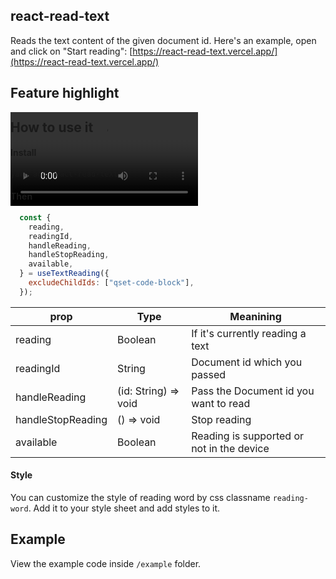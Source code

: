 ## react-read-text
Reads the text content of the given document id. Here's an example, open and click on "Start reading": [https://react-read-text.vercel.app/](https://react-read-text.vercel.app/)

## Feature highlight
<video autoplay loop style="height: auto; position:absolute; z-index: -1;" src="https://github.com/apurbalal/react-read-text/assets/9425881/08787e93-12a7-4b3f-99d5-7a083f7dd011"></video>

## How to use it
#### Install
```bash
yarn add react-read-text
```
#### Then
```javascript
  const {
    reading,
    readingId,
    handleReading,
    handleStopReading,
    available,
  } = useTextReading({
    excludeChildIds: ["qset-code-block"],
  });
```
| prop | Type | Meanining |
| --- | --- | --- |
| reading | Boolean | If it's currently reading a text |
| readingId | String | Document id which you passed |
| handleReading | (id: String) => void | Pass the Document id you want to read |
| handleStopReading | () => void | Stop reading |
| available | Boolean | Reading is supported or not in the device |

#### Style
You can customize the style of reading word by css classname `reading-word`. Add it to your style sheet and add styles to it.

## Example
View the example code inside `/example` folder.
